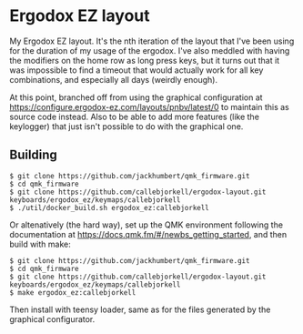# Ergodox EZ layout

My Ergodox EZ layout. It's the nth iteration of the layout that I've been using for the duration of my usage of the ergodox. I've also meddled with having the modifiers on the home row as long press keys, but it turns out that it was impossible to find a timeout that would actually work for all key combinations, and especially all days (weirdly enough).

At this point, branched off from using the graphical configuration at https://configure.ergodox-ez.com/layouts/pnbv/latest/0 to maintain this as source code instead. Also to be able to add more features (like the keylogger) that just isn't possible to do with the graphical one.

## Building

```
$ git clone https://github.com/jackhumbert/qmk_firmware.git
$ cd qmk_firmware
$ git clone https://github.com/callebjorkell/ergodox-layout.git keyboards/ergodox_ez/keymaps/callebjorkell
$ ./util/docker_build.sh ergodox_ez:callebjorkell
```
Or altenatively (the hard way), set up the QMK environment following the documentation at https://docs.qmk.fm/#/newbs_getting_started, and then build with make:
```
$ git clone https://github.com/jackhumbert/qmk_firmware.git
$ cd qmk_firmware
$ git clone https://github.com/callebjorkell/ergodox-layout.git keyboards/ergodox_ez/keymaps/callebjorkell
$ make ergodox_ez:callebjorkell
```

Then install with teensy loader, same as for the files generated by the graphical configurator.
